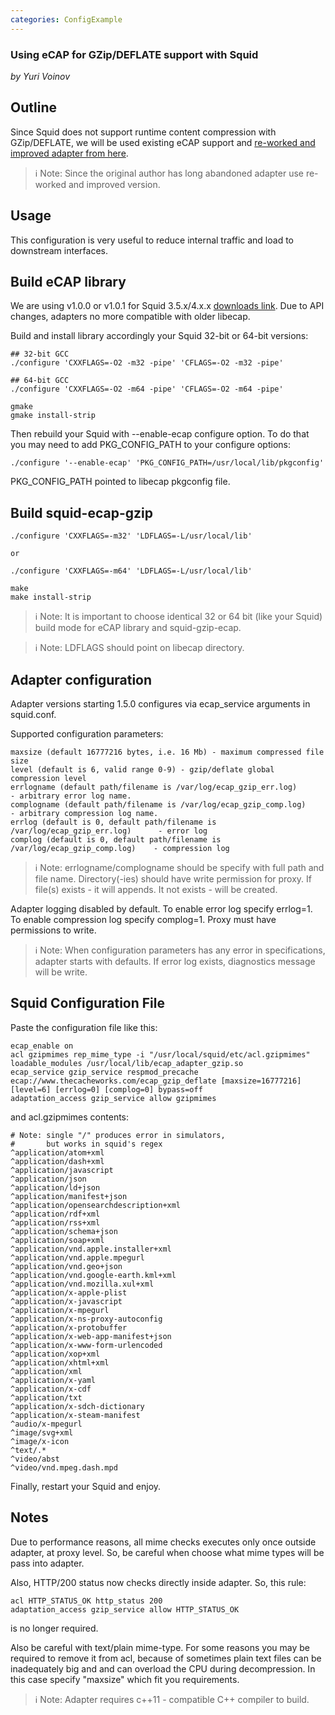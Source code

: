 ```yaml
---
categories: ConfigExample
---
```

### Using eCAP for GZip/DEFLATE support with Squid

*by Yuri Voinov*

## Outline

Since Squid does not support runtime content compression with
GZip/DEFLATE, we will be used existing eCAP support and [re-worked and
improved adapter from here](https://github.com/yvoinov/squid-ecap-gzip).

> :information_source:
    Note: Since the original author has long abandoned adapter use
    re-worked and improved version.

## Usage

This configuration is very useful to reduce internal traffic and load to
downstream interfaces.

## Build eCAP library

We are using v1.0.0 or v1.0.1 for Squid 3.5.x/4.x.x
[downloads link](https://www.e-cap.org/downloads/).
Due to API changes, adapters no more compatible with older libecap.

Build and install library accordingly your Squid 32-bit or 64-bit
versions:

    ## 32-bit GCC
    ./configure 'CXXFLAGS=-O2 -m32 -pipe' 'CFLAGS=-O2 -m32 -pipe'

    ## 64-bit GCC
    ./configure 'CXXFLAGS=-O2 -m64 -pipe' 'CFLAGS=-O2 -m64 -pipe'

    gmake
    gmake install-strip

Then rebuild your Squid with --enable-ecap configure option. To do that
you may need to add PKG_CONFIG_PATH to your configure options:

    ./configure '--enable-ecap' 'PKG_CONFIG_PATH=/usr/local/lib/pkgconfig'

PKG_CONFIG_PATH pointed to libecap pkgconfig file.

## Build squid-ecap-gzip

    ./configure 'CXXFLAGS=-m32' 'LDFLAGS=-L/usr/local/lib'

    or

    ./configure 'CXXFLAGS=-m64' 'LDFLAGS=-L/usr/local/lib'

    make
    make install-strip

> :information_source:
    Note: It is important to choose identical 32 or 64 bit (like your
    Squid) build mode for eCAP library and squid-gzip-ecap.

> :information_source:
    Note: LDFLAGS should point on libecap directory.

## Adapter configuration

Adapter versions starting 1.5.0 configures via ecap_service arguments
in squid.conf.

Supported configuration parameters:

    maxsize (default 16777216 bytes, i.e. 16 Mb) - maximum compressed file size
    level (default is 6, valid range 0-9) - gzip/deflate global compression level
    errlogname (default path/filename is /var/log/ecap_gzip_err.log)        - arbitrary error log name.
    complogname (default path/filename is /var/log/ecap_gzip_comp.log)      - arbitrary compression log name.
    errlog (default is 0, default path/filename is /var/log/ecap_gzip_err.log)      - error log
    complog (default is 0, default path/filename is /var/log/ecap_gzip_comp.log)    - compression log

> :information_source:
    Note: errlogname/complogname should be specify with full path and
    file name. Directory(-ies) should have write permission for proxy.
    If file(s) exists - it will appends. It not exists - will be
    created.

Adapter logging disabled by default. To enable error log specify
errlog=1. To enable compression log specify complog=1. Proxy must have
permissions to write.

> :information_source:
    Note: When configuration parameters has any error in specifications,
    adapter starts with defaults. If error log exists, diagnostics message
    will be write.

## Squid Configuration File

Paste the configuration file like this:

    ecap_enable on
    acl gzipmimes rep_mime_type -i "/usr/local/squid/etc/acl.gzipmimes"
    loadable_modules /usr/local/lib/ecap_adapter_gzip.so
    ecap_service gzip_service respmod_precache ecap://www.thecacheworks.com/ecap_gzip_deflate [maxsize=16777216] [level=6] [errlog=0] [complog=0] bypass=off
    adaptation_access gzip_service allow gzipmimes

and acl.gzipmimes contents:

    # Note: single "/" produces error in simulators,
    #       but works in squid's regex
    ^application/atom+xml
    ^application/dash+xml
    ^application/javascript
    ^application/json
    ^application/ld+json
    ^application/manifest+json
    ^application/opensearchdescription+xml
    ^application/rdf+xml
    ^application/rss+xml
    ^application/schema+json
    ^application/soap+xml
    ^application/vnd.apple.installer+xml
    ^application/vnd.apple.mpegurl
    ^application/vnd.geo+json
    ^application/vnd.google-earth.kml+xml
    ^application/vnd.mozilla.xul+xml
    ^application/x-apple-plist
    ^application/x-javascript
    ^application/x-mpegurl
    ^application/x-ns-proxy-autoconfig
    ^application/x-protobuffer
    ^application/x-web-app-manifest+json
    ^application/x-www-form-urlencoded
    ^application/xop+xml
    ^application/xhtml+xml
    ^application/xml
    ^application/x-yaml
    ^application/x-cdf
    ^application/txt
    ^application/x-sdch-dictionary
    ^application/x-steam-manifest
    ^audio/x-mpegurl
    ^image/svg+xml
    ^image/x-icon
    ^text/.*
    ^video/abst
    ^video/vnd.mpeg.dash.mpd

Finally, restart your Squid and enjoy.

## Notes

Due to performance reasons, all mime checks executes only once outside
adapter, at proxy level. So, be careful when choose what mime types will
be pass into adapter.

Also, HTTP/200 status now checks directly inside adapter. So, this rule:

    acl HTTP_STATUS_OK http_status 200
    adaptation_access gzip_service allow HTTP_STATUS_OK

is no longer required.

Also be careful with text/plain mime-type. For some reasons you may be
required to remove it from acl, because of sometimes plain text files
can be inadequately big and and can overload the CPU during
decompression. In this case specify "maxsize" which fit you
requirements.

> :information_source:
    Note: Adapter requires c++11 - compatible C++ compiler to build.
